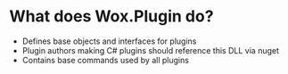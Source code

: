 What does Wox.Plugin do?
====

* Defines base objects and interfaces for plugins
* Plugin authors making C# plugins should reference this DLL via nuget
* Contains base commands used by all plugins